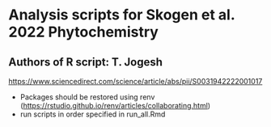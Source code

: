 # Analysis scripts for Skogen et al. 2022 Phytochemistry
## Authors of R script: T. Jogesh

https://www.sciencedirect.com/science/article/abs/pii/S0031942222001017

* Packages should be restored using renv (https://rstudio.github.io/renv/articles/collaborating.html)
* run scripts in order specified in run_all.Rmd


